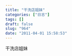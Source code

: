 ```yaml
---
title: "干洗店姐妹"
categories: ["日志"]
tags: []
draft: false
slug: "964"
date: "2011-04-01 15:58:53"
---
```


干洗店姐妹
